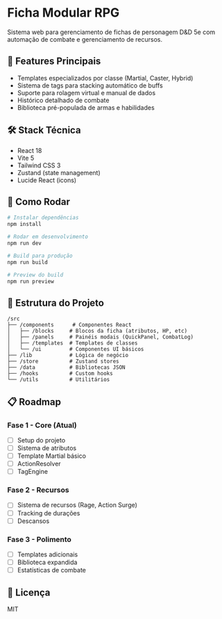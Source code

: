 # Ficha Modular RPG

Sistema web para gerenciamento de fichas de personagem D&D 5e com automação de combate e gerenciamento de recursos.

## 🎯 Features Principais

- Templates especializados por classe (Martial, Caster, Hybrid)
- Sistema de tags para stacking automático de buffs
- Suporte para rolagem virtual e manual de dados
- Histórico detalhado de combate
- Biblioteca pré-populada de armas e habilidades

## 🛠️ Stack Técnica

- React 18
- Vite 5
- Tailwind CSS 3
- Zustand (state management)
- Lucide React (icons)

## 🚀 Como Rodar
```bash
# Instalar dependências
npm install

# Rodar em desenvolvimento
npm run dev

# Build para produção
npm run build

# Preview do build
npm run preview
```

## 📁 Estrutura do Projeto
```
/src
├── /components      # Componentes React
│   ├── /blocks     # Blocos da ficha (atributos, HP, etc)
│   ├── /panels     # Painéis modais (QuickPanel, CombatLog)
│   ├── /templates  # Templates de classes
│   └── /ui         # Componentes UI básicos
├── /lib            # Lógica de negócio
├── /store          # Zustand stores
├── /data           # Bibliotecas JSON
├── /hooks          # Custom hooks
└── /utils          # Utilitários
```

## 📋 Roadmap

### Fase 1 - Core (Atual)
- [ ] Setup do projeto
- [ ] Sistema de atributos
- [ ] Template Martial básico
- [ ] ActionResolver
- [ ] TagEngine

### Fase 2 - Recursos
- [ ] Sistema de recursos (Rage, Action Surge)
- [ ] Tracking de durações
- [ ] Descansos

### Fase 3 - Polimento
- [ ] Templates adicionais
- [ ] Biblioteca expandida
- [ ] Estatísticas de combate

## 📝 Licença

MIT